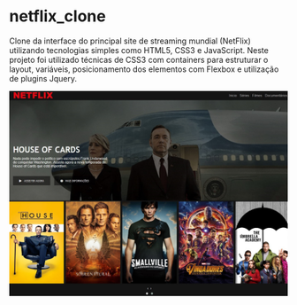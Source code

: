 # netflix_clone
Clone da interface do principal site de streaming mundial (NetFlix) utilizando tecnologias simples como HTML5, CSS3 e JavaScript. 
Neste projeto foi utilizado técnicas de CSS3 com containers para estruturar o layout, variáveis, posicionamento dos elementos com Flexbox e utilização de plugins Jquery.

![imagem clone site NetFlix](https://github.com/jrcomitre/netflix_clone/blob/main/img_clone_netflix.jpg)
